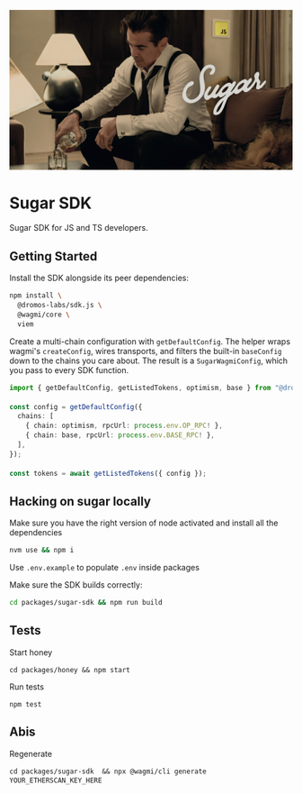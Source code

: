 ![Sugar](sugar.png)

# Sugar SDK

Sugar SDK for JS and TS developers.

## Getting Started

Install the SDK alongside its peer dependencies:

```bash
npm install \
  @dromos-labs/sdk.js \
  @wagmi/core \
  viem
```

Create a multi-chain configuration with `getDefaultConfig`. The helper wraps wagmi's `createConfig`, wires transports, and filters the built-in `baseConfig` down to the chains you care about. The result is a `SugarWagmiConfig`, which you pass to every SDK function.

```typescript
import { getDefaultConfig, getListedTokens, optimism, base } from "@dromos-labs/sdk.js";

const config = getDefaultConfig({
  chains: [
    { chain: optimism, rpcUrl: process.env.OP_RPC! },
    { chain: base, rpcUrl: process.env.BASE_RPC! },
  ],
});

const tokens = await getListedTokens({ config });
```

## Hacking on sugar locally

Make sure you have the right version of node activated and install all the dependencies 

```bash
nvm use && npm i
```

Use `.env.example` to populate `.env` inside packages

Make sure the SDK builds correctly:

```bash
cd packages/sugar-sdk && npm run build
```

## Tests

Start honey

```
cd packages/honey && npm start
```

Run tests

```
npm test
```

## Abis

Regenerate 

```
cd packages/sugar-sdk  && npx @wagmi/cli generate YOUR_ETHERSCAN_KEY_HERE
```
